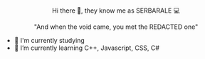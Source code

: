<p align="center"> Hi there 👋, they know me as SERBARALE 💻
<p align="center"> "And when the void came, you met the REDACTED one" 

- 📖 I'm currently studying
- 🌱 I’m currently learning C++, Javascript, CSS, C#
